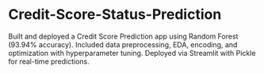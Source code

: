# Credit-Score-Status-Prediction
Built and deployed a Credit Score Prediction app using Random Forest (93.94% accuracy). Included data preprocessing, EDA, encoding, and optimization with hyperparameter tuning. Deployed via Streamlit with Pickle for real-time predictions.

